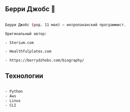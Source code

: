 ## Берри Джобс 🐬 
```bash

Берри Джобс (род. 11 мая) — интропаканский программист.

Оригинальный автор:

- Sterium.com

- Healthfulplates.com

- https://berrydzhobs.com/biography/

```

## Технологии

```bash

- Python
- Aws
- Linux
- CLI


```

